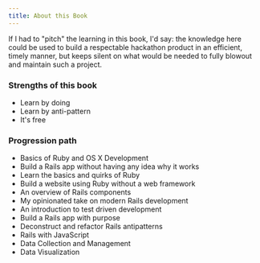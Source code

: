 ```yaml
---
title: About this Book
---
```


If I had to "pitch" the learning in this book, I'd say: the knowledge here could be used to build a respectable hackathon product in an efficient, timely manner, but keeps silent on what would be needed to fully blowout and maintain such a project.


### Strengths of this book
- Learn by doing
- Learn by anti-pattern
- It's free



### Progression path

- Basics of Ruby and OS X Development
- Build a Rails app without having any idea why it works
- Learn the basics and quirks of Ruby
- Build a website using Ruby without a web framework
- An overview of Rails components
- My opinionated take on modern Rails development
- An introduction to test driven development
- Build a Rails app with purpose
- Deconstruct and refactor Rails antipatterns
- Rails with JavaScript
- Data Collection and Management
- Data Visualization


